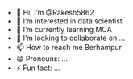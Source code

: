 - 👋 Hi, I’m @Rakesh5862
- 👀 I’m interested in data scientist
- 🌱 I’m currently learning MCA
- 💞️ I’m looking to collaborate on ...
- 📫 How to reach me Berhampur
- 😄 Pronouns: ...
- ⚡ Fun fact: ...

<!---
Rakesh5862/Rakesh5862 is a ✨ special ✨ repository because its `README.md` (this file) appears on your GitHub profile.
You can click the Preview link to take a look at your changes.
--->

